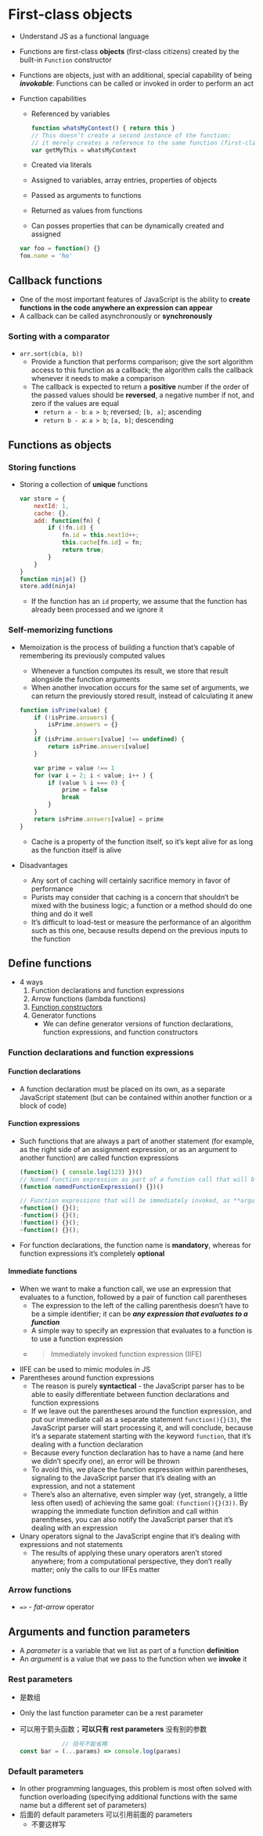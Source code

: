 # First-class objects
- Understand JS as a functional language
- Functions are first-class **objects** (first-class citizens) created by the built-in `Function` constructor
- Functions are objects, just with an additional, special capability of being ***invokable***: Functions can be called or invoked in order to perform an act
- Function capabilities
    - Referenced by variables
    	
        ```js
        function whatsMyContext() { return this }
        // This doesn’t create a second instance of the function;
        // it merely creates a reference to the same function (first-class object)
        var getMyThis = whatsMyContext
        ```
    
    - Created via literals
    - Assigned to variables, array entries, properties of objects
    - Passed as arguments to functions
    - Returned as values from functions
    - Can posses properties that can be dynamically created and assigned

    ```js
    var foo = function() {}
    foo.name = 'ho'
    ```

## Callback functions
- One of the most important features of JavaScript is the ability to **create functions in the code anywhere an expression can appear**
- A callback can be called asynchronously or **synchronously**
### Sorting with a comparator
- `arr.sort(cb(a, b))`
    - Provide a function that performs comparison; give the sort algorithm access to this function as a callback; the algorithm calls the callback whenever it needs to make a comparison
    - The callback is expected to return a **positive** number if the order of the passed values should be **reversed**, a negative number if not, and zero if the values are equal
        - `return a - b`: `a > b`; reversed; `[b, a]`; ascending
        - `return b - a`: `a > b`; `[a, b]`; descending
## Functions as objects
### Storing functions
- Storing a collection of **unique** functions
	
    ```js
    var store = {
        nextId: 1,
        cache: {},
        add: function(fn) {
            if (!fn.id) {
                fn.id = this.nextId++;
                this.cache[fn.id] = fn;
                return true;
            }
        }
    }
    function ninja() {}
    store.add(ninja)
    ```

    - If the function has an `id` property, we assume that the function has already been processed and we ignore it
### Self-memorizing functions
- Memoization is the process of building a function that’s capable of remembering its previously computed values
    - Whenever a function computes its result, we store that result alongside the function arguments
    - When another invocation occurs for the same set of arguments, we can return the previously stored result, instead of calculating it anew
	
    ```js
    function isPrime(value) {
        if (!isPrime.answers) {
            isPrime.answers = {}
        }
        if (isPrime.answers[value] !== undefined) {
            return isPrime.answers[value]
        }

        var prime = value !== 1
        for (var i = 2; i < value; i++ ) {
            if (value % i === 0) {
                prime = false
                break
            }
        }
        return isPrime.answers[value] = prime
    }
    ```

    - Cache is a property of the function itself, so it’s kept alive for as long as the function itself is alive
- Disadvantages
    - Any sort of caching will certainly sacrifice memory in favor of performance
    - Purists may consider that caching is a concern that shouldn’t be mixed with the business logic; a function or a method should do one thing and do it well
    - It’s difficult to load-test or measure the performance of an algorithm such as this one, because results depend on the previous inputs to the function
## Define functions
- 4 ways
    1. Function declarations and function expressions
    2. Arrow functions (lambda functions)
    3. [Function constructors](https://developer.mozilla.org/en-US/docs/Web/JavaScript/Reference/Global_Objects/Function)
    4. Generator functions
        - We can define generator versions of function declarations, function expressions, and function constructors
### Function declarations and function expressions
#### Function declarations
- A function declaration must be placed on its own, as a separate JavaScript statement (but can be contained within another function or a block of code)
#### Function expressions
- Such functions that are always a part of another statement (for example, as the right side of an assignment expression, or as an argument to another function) are called function expressions
	
    ```js
    (function() { console.log(123) })()
    // Named function expression as part of a function call that will be immediately invoked
    (function namedFunctionExpression() {})()

    // Function expressions that will be immediately invoked, as **arguments to unary operators**
    +function() {}();
    -function() {}();
    !function() {}();
    ~function() {}();
    ```

- For function declarations, the function name is **mandatory**, whereas for function expressions it’s completely **optional**
#### Immediate functions
- When we want to make a function call, we use an expression that evaluates to a function, followed by a pair of function call parentheses
    - The expression to the left of the calling parenthesis doesn’t have to be a simple identifier; it can be ***any expression that evaluates to a function***
    - A simple way to specify an expression that evaluates to a function is to use a function expression
    - > Immediately invoked function expression (IIFE)
- IIFE can be used to mimic modules in JS
- Parentheses around function expressions
    - The reason is purely **syntactical** - the JavaScript parser has to be able to easily differentiate between function declarations and function expressions
    - If we leave out the parentheses around the function expression, and put our immediate call as a separate statement `function(){}(3)`, the JavaScript parser will start processing it, and will conclude, because it’s a separate statement starting with the keyword `function`, that it’s dealing with a function declaration 
    - Because every function declaration has to have a name (and here we didn’t specify one), an error will be thrown
    - To avoid this, we place the function expression within parentheses, signaling to the JavaScript parser that it’s dealing with an expression, and not a statement
    - There’s also an alternative, even simpler way (yet, strangely, a little less often used) of achieving the same goal: `(function(){}(3))`. By wrapping the immediate function definition and call within parentheses, you can also notify the JavaScript parser that it’s dealing with an expression
- Unary operators signal to the JavaScript engine that it’s dealing with expressions and not statements
    - The results of applying these unary operators aren’t stored anywhere; from a computational perspective, they don’t really matter; only the calls to our IIFEs matter
### Arrow functions
- `=>` - *fat-arrow* operator
## Arguments and function parameters
- A *parameter* is a variable that we list as part of a function **definition**
- An *argument* is a value that we pass to the function when we **invoke** it
### Rest **parameters**
- 是数组
- Only the last function parameter can be a rest parameter
- 可以用于箭头函数；**可以只有 rest parameters** 没有别的参数
	
    ```js
                // 括号不能省略 
    const bar = (...params) => console.log(params)
    ```

### Default **parameters**
- In other programming languages, this problem is most often solved with function overloading (specifying additional functions with the same name but a different set of parameters)
- 后面的 default parameters 可以引用前面的 parameters
    - 不要这样写